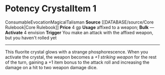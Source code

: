 ﻿---
actions: '[free-action]'
id: '231'
item_category: Consumables
item_subcategory: Talismans
level: '1'
name: Potency Crystal
price: 4 gp
rarity: Common
school: Evocation
source: '[[DATABASE/source/Core Rulebook|Core Rulebook]]'
subcategory: consumable/talisman
trait:
- '[[DATABASE/trait/Consumable|Consumable]]'
- '[[DATABASE/trait/Evocation|Evocation]]'
- '[[DATABASE/trait/Magical|Magical]]'
- '[[DATABASE/trait/Talisman|Talisman]]'
trigger: You make an attack with the affixed weapon, but you haven't rolled yet
type: Item
usage: affixed to a weapon

---
# Potency Crystal<span class="item-type">Item 1</span>

<span class="item-trait">Consumable</span><span class="item-trait">Evocation</span><span class="item-trait">Magical</span><span class="item-trait">Talisman</span>
**Source** [[DATABASE/source/Core Rulebook|Core Rulebook]] 
**Price** 4 gp
**Usage** affixed to a weapon; **Bulk** —
**Activate** <span class="action-icon">4</span> envision **Trigger** You make an attack with the affixed weapon, but you haven't rolled yet

---
This fluorite crystal glows with a strange phosphorescence. When you activate the crystal, the weapon becomes a _+1 striking weapon_ for the rest of the turn, gaining a +1 item bonus to the attack roll and increasing the damage on a hit to two weapon damage dice.